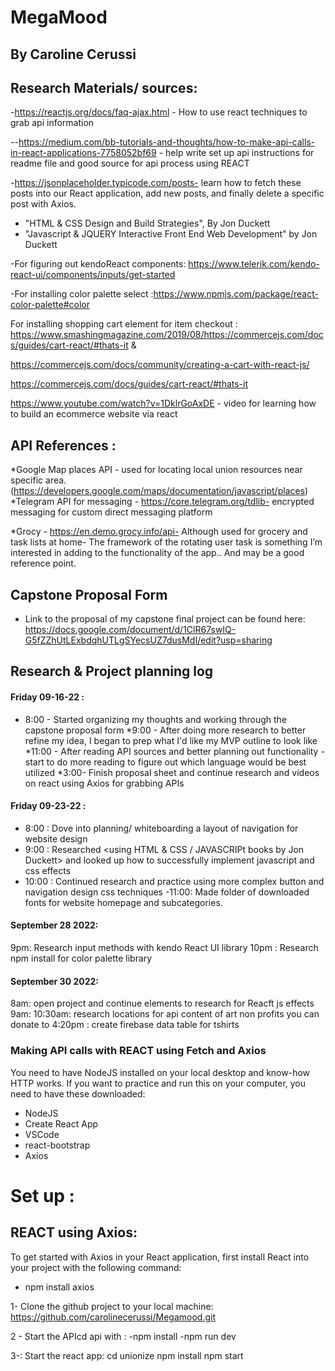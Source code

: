 # MegaMood 
## By Caroline Cerussi


## Research Materials/ sources:
-https://reactjs.org/docs/faq-ajax.html - How to use react techniques to grab api information

--https://medium.com/bb-tutorials-and-thoughts/how-to-make-api-calls-in-react-applications-7758052bf69 - help write set up api instructions for readme file and good source for api process using REACT

-https://jsonplaceholder.typicode.com/posts- learn how to fetch these posts into our React application, add new posts, and finally delete a specific post with Axios.

- "HTML & CSS Design and Build Strategies", By Jon Duckett
- "Javascript & JQUERY Interactive Front End Web Development" by Jon Duckett

-For figuring out kendoReact components: https://www.telerik.com/kendo-react-ui/components/inputs/get-started

-For installing color palette select :https://www.npmjs.com/package/react-color-palette#color

 For installing shopping cart element for item checkout : https://www.smashingmagazine.com/2019/08/https://commercejs.com/docs/guides/cart-react/#thats-it
&

https://commercejs.com/docs/community/creating-a-cart-with-react-js/

https://commercejs.com/docs/guides/cart-react/#thats-it


<!-- /pk_473550c7b1bebf703b2ad793b9f32bff3e5970f401b75 -->

https://www.youtube.com/watch?v=1DklrGoAxDE - video for learning how to build an ecommerce website via react



## API References :
*Google Map  places API - used for locating local union resources near specific area.  (https://developers.google.com/maps/documentation/javascript/places)
*Telegram API for messaging - https://core.telegram.org/tdlib- encrypted messaging for custom direct messaging platform 

*Grocy - https://en.demo.grocy.info/api- Although used for grocery and task lists at home- The framework of the rotating user task is something I’m interested in adding to the functionality of the app.. And may be a good reference point. 


## Capstone Proposal Form
* Link to the proposal of my capstone final project can be found here: https://docs.google.com/document/d/1ClR67swIQ-G5fZZhUtLExbdqhUTLgSYecsUZ7dusMdI/edit?usp=sharing


## Research & Project planning log 
#### Friday 09-16-22 :
* 8:00 - Started organizing my thoughts and working through the capstone proposal form 
*9:00 - After doing more research to better refine my idea, I began to prep what I'd like my MVP outline to look like
*11:00 - After  reading API sources and better planning out functionality - start to do more reading to figure out which  language would be best utilized 
*3:00-  Finish proposal sheet and continue research and videos on react using Axios for grabbing APIs 

#### Friday 09-23-22 : 
- 8:00 : Dove into planning/ whiteboarding a layout of navigation for website design
- 9:00 : Researched <using HTML & CSS / JAVASCRIPt books by Jon Duckett> and looked up how to successfully implement javascript and css effects
- 10:00 : Continued research and practice using more complex button and navigation design css techniques
-11:00: Made folder of downloaded fonts for website homepage and subcategories.

#### September 28 2022:
9pm: Research input methods with kendo React UI library
10pm : Research npm install for color palette library

#### September 30 2022:
8am: open project and continue elements to research for Reacft js effects
9am: 
10:30am: research locations for api content of art non profits you can donate to
4:20pm : create firebase  data table for tshirts



### Making API calls with REACT using Fetch and Axios
You need to have NodeJS installed on your local desktop and know-how HTTP works. If you want to practice and run this on your computer, you need to have these downloaded: 

* NodeJS
* Create React App
* VSCode
* react-bootstrap
* Axios


# Set up : 

## REACT using Axios: 
To get started with Axios in your React application, first install React into your project with the following command: 
* npm install axios


1-  Clone the github project to your local machine: https://github.com/carolinecerussi/Megamood.git

2 - 
Start the APIcd api  with :
-npm install
-npm run dev

3-:
Start the react app: 
cd unionize
npm install
npm start





